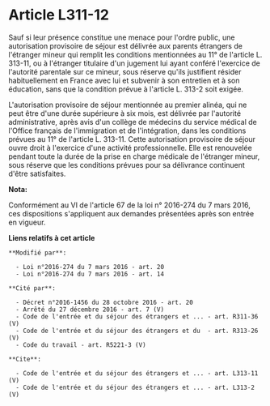 # Article L311-12

Sauf si leur présence constitue une menace pour l'ordre public, une autorisation provisoire de séjour est délivrée aux
parents étrangers de l'étranger mineur qui remplit les conditions mentionnées au 11° de l'article L. 313-11, ou à l'étranger
titulaire d'un jugement lui ayant conféré l'exercice de l'autorité parentale sur ce mineur, sous réserve qu'ils justifient
résider habituellement en France avec lui et subvenir à son entretien et à son éducation, sans que la condition prévue à
l'article L. 313-2 soit exigée. 

L'autorisation provisoire de séjour mentionnée au premier alinéa, qui ne peut être d'une durée supérieure à six mois, est
délivrée par l'autorité administrative, après avis d'un collège de médecins du service médical de l'Office français de
l'immigration et de l'intégration, dans les conditions prévues au 11° de l'article L. 313-11. Cette autorisation provisoire
de séjour ouvre droit à l'exercice d'une activité professionnelle. Elle est renouvelée pendant toute la durée de la prise en
charge médicale de l'étranger mineur, sous réserve que les conditions prévues pour sa délivrance continuent d'être
satisfaites.

**Nota:**

Conformément au VI de l'article 67 de la loi n° 2016-274 du 7 mars 2016, ces dispositions s'appliquent aux demandes
présentées après son entrée en vigueur.

**Liens relatifs à cet article**

	**Modifié par**:

	  - Loi n°2016-274 du 7 mars 2016 - art. 20
	  - Loi n°2016-274 du 7 mars 2016 - art. 14

	**Cité par**:

	  - Décret n°2016-1456 du 28 octobre 2016 - art. 20
	  - Arrêté du 27 décembre 2016 - art. 7 (V)
	  - Code de l'entrée et du séjour des étrangers et ... - art. R311-36 (V)
	  - Code de l'entrée et du séjour des étrangers et du  - art. R313-26 (V)
	  - Code du travail - art. R5221-3 (V)

	**Cite**:

	  - Code de l'entrée et du séjour des étrangers et ... - art. L313-11 (V)
	  - Code de l'entrée et du séjour des étrangers et ... - art. L313-2 (V)
